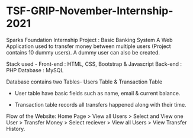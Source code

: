 # TSF-GRIP-November-Internship-2021
Sparks Foundation Internship Project : Basic Banking System
A Web Application used to transfer money between multiple users (Project contains 10 dummy users). A dummy user can also be created.

Stack used - Front-end : HTML, CSS, Bootstrap & Javascript Back-end : PHP Database : MySQL

Database contains two Tables- Users Table & Transaction Table

* User table have basic fields such as name, email & current balance.

* Transaction table records all transfers happened along with their time.

Flow of the Website: Home Page > View all Users > Select and View one User > Transfer Money > Select reciever > View all Users > View Transfer History.
